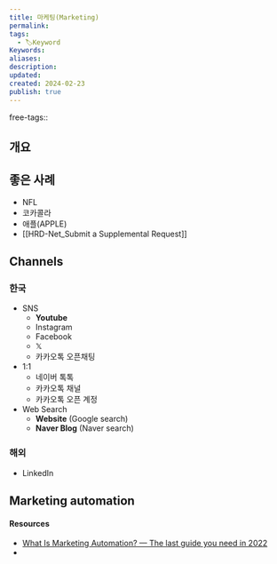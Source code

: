 ```yaml
---
title: 마케팅(Marketing)
permalink: 
tags:
  - 🏷️Keyword
Keywords: 
aliases: 
description: 
updated: 
created: 2024-02-23
publish: true
---
```

free-tags:: 

## 개요

## 좋은 사례
- NFL
- 코카콜라
- 애플(APPLE)
- [[HRD-Net_Submit a Supplemental Request]]


## Channels
### 한국
- SNS
	- **Youtube**
	- Instagram
	- Facebook
	- 𝕏
	- 카카오톡 오픈채팅
- 1:1
	- 네이버 톡톡
	- 카카오톡 채널
	- 카카오톡 오픈 계정
- Web Search
	- **Website** (Google search)
	- **Naver Blog** (Naver search)


### 해외
- LinkedIn

## Marketing automation
#### Resources
- [What Is Marketing Automation? — The last guide you need in 2022](https://encharge.io/what-is-marketing-automation/)
- 